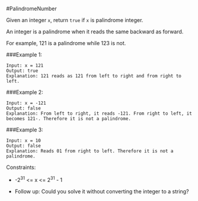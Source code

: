 #PalindromeNumber

Given an integer `x`, return `true` if `x` is palindrome integer.

An integer is a palindrome when it reads the same backward as forward.

For example, 121 is a palindrome while 123 is not.


###Example 1:

```
Input: x = 121
Output: true
Explanation: 121 reads as 121 from left to right and from right to left.
```

###Example 2:
```
Input: x = -121
Output: false
Explanation: From left to right, it reads -121. From right to left, it becomes 121-. Therefore it is not a palindrome.
```

###Example 3:
```
Input: x = 10
Output: false
Explanation: Reads 01 from right to left. Therefore it is not a palindrome.
```

Constraints:

* -2<sup>31</sup> <= x <= 2<sup>31</sup> - 1


* Follow up: Could you solve it without converting the integer to a string?